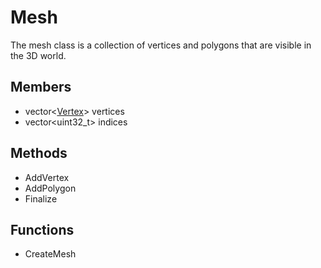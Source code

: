 # Mesh #
The mesh class is a collection of vertices and polygons that are visible in the 3D world.

## Members ##
- vector\<[Vertex](CPP_Vertex)\> vertices
- vector<uint32_t> indices

## Methods ##
- AddVertex
- AddPolygon
- Finalize

## Functions ##
- CreateMesh

